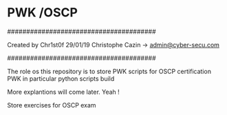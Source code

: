# PWK /OSCP
#######################################

Created by Chr1st0f 29/01/19
Christophe Cazin -> admin@cyber-secu.com

#######################################

The role os this repository is to store
PWK scripts for OSCP certification PWK
in particular python scripts build 

More explantions will come later. Yeah !


Store exercises for OSCP exam


